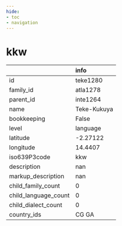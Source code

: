 ```yaml
---
hide:
- toc
- navigation
---
```

# kkw
|                      | info        |
|:---------------------|:------------|
| id                   | teke1280    |
| family_id            | atla1278    |
| parent_id            | inte1264    |
| name                 | Teke-Kukuya |
| bookkeeping          | False       |
| level                | language    |
| latitude             | -2.27122    |
| longitude            | 14.4407     |
| iso639P3code         | kkw         |
| description          | nan         |
| markup_description   | nan         |
| child_family_count   | 0           |
| child_language_count | 0           |
| child_dialect_count  | 0           |
| country_ids          | CG GA       |